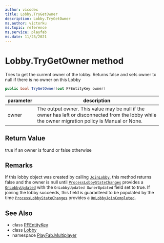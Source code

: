 ```yaml
---
author: vicodex
title: Lobby.TryGetOwner
description: Lobby.TryGetOwner
ms.author: victorku
ms.topic: reference
ms.service: playfab
ms.date: 11/23/2021
---
```


# Lobby.TryGetOwner method

Tries to get the current owner of the lobby. Returns false and sets owner to null if there is no owner on this Lobby

```csharp
public bool TryGetOwner(out PFEntityKey owner)
```

| parameter | description |
| --- | --- |
| owner | The output owner. This value may be null if the owner has left or disconnected from the lobby while the owner migration policy is Manual or None. |

## Return Value

true if an owner is found or false otherwise

## Remarks

If this lobby object was created by calling [`JoinLobby`](../PlayFabMultiplayer/JoinLobby.md), this method returns false and the owner is null until [`ProcessLobbyStateChanges`](../PlayFabMultiplayer/ProcessLobbyStateChanges.md) provides a [`OnLobbyUpdated`](../PlayFabMultiplayer/OnLobbyUpdated.md) with the `OnLobbyUpdated OwnerUpdated` field set to true. If joining the lobby succeeds, this field is guaranteed to be populated by the time [`ProcessLobbyStateChanges`](../PlayFabMultiplayer/ProcessLobbyStateChanges.md) provides a [`OnLobbyJoinCompleted`](../PlayFabMultiplayer/OnLobbyJoinCompleted.md).

## See Also

* class [PFEntityKey](../PFEntityKey.md)
* class [Lobby](../Lobby.md)
* namespace [PlayFab.Multiplayer](../../PlayFabMultiplayerSDK.md)
